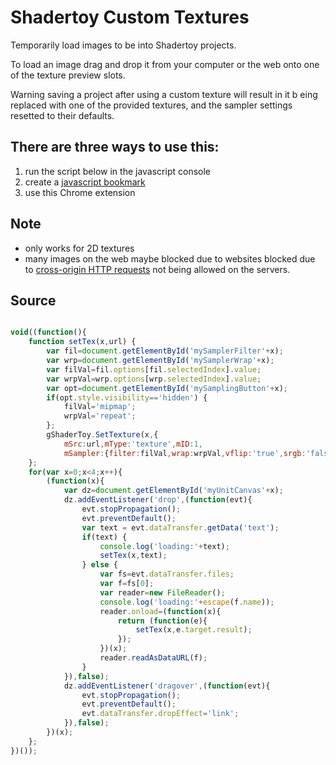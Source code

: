# Shadertoy Custom Textures

Temporarily load images to be into Shadertoy projects.

To load an image drag and drop it from your computer or the web onto one of the texture preview slots.

Warning saving a project after using a custom texture will result in it b eing replaced with one of the provided textures, and the sampler settings resetted to their defaults.

## There are three ways to use this:
1. run the script below in the javascript console
2. create a [javascript bookmark](http://andrewhills.github.io/ShadertoyCustomTextures/bookmark.html)
3. use this Chrome extension

## Note
* only works for 2D textures
* many images on the web maybe blocked due to websites blocked due to [cross-origin HTTP requests](https://developer.mozilla.org/en-US/docs/Web/HTTP/Access_control_CORS) not being allowed on the servers.

## Source

```javascript

void((function(){
    function setTex(x,url) {
        var fil=document.getElementById('mySamplerFilter'+x);
        var wrp=document.getElementById('mySamplerWrap'+x);
        var filVal=fil.options[fil.selectedIndex].value;
        var wrpVal=wrp.options[wrp.selectedIndex].value;
        var opt=document.getElementById('mySamplingButton'+x);
        if(opt.style.visibility=='hidden') {
            filVal='mipmap';
            wrpVal='repeat';
        };
        gShaderToy.SetTexture(x,{
            mSrc:url,mType:'texture',mID:1,
            mSampler:{filter:filVal,wrap:wrpVal,vflip:'true',srgb:'false',internal:'byte'}});
    };    
    for(var x=0;x<4;x++){
        (function(x){
            var dz=document.getElementById('myUnitCanvas'+x);
            dz.addEventListener('drop',(function(evt){
                evt.stopPropagation();
                evt.preventDefault();
                var text = evt.dataTransfer.getData('text');
                if(text) {
                    console.log('loading:'+text);
                    setTex(x,text);
                } else {
                    var fs=evt.dataTransfer.files;
                    var f=fs[0];
                    var reader=new FileReader();
                    console.log('loading:'+escape(f.name));
                    reader.onload=(function(x){
                        return (function(e){
                            setTex(x,e.target.result);
                        });
                    })(x);
                    reader.readAsDataURL(f);
                }
            }),false);
            dz.addEventListener('dragover',(function(evt){
                evt.stopPropagation();
                evt.preventDefault();
                evt.dataTransfer.dropEffect='link';
            }),false);
        })(x);
    };
})());

```
